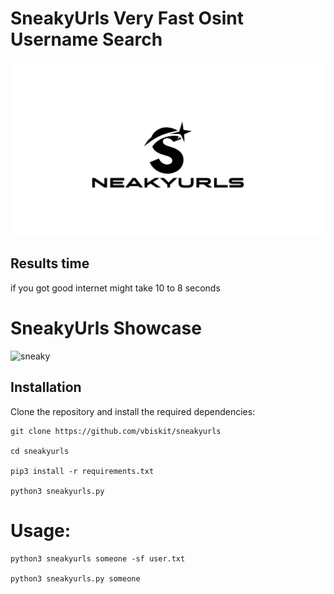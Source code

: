 # SneakyUrls Very Fast Osint Username Search 
![Screenshot](sneakyurl.jpg)

## Results time 

if you got good internet might take 10 to 8 seconds

# SneakyUrls Showcase
![sneaky](sneakyurlshowcase.png)

## Installation 
Clone the repository and install the required dependencies:  
```
git clone https://github.com/vbiskit/sneakyurls

cd sneakyurls

pip3 install -r requirements.txt

python3 sneakyurls.py
```
# Usage:
```
python3 sneakyurls someone -sf user.txt

python3 sneakyurls.py someone 
